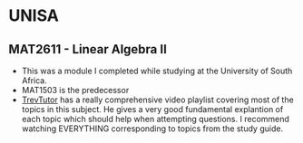 # UNISA

## MAT2611 - Linear Algebra II
- This was a module I completed while studying at the University of South Africa.
- MAT1503 is the predecessor 
- [TrevTutor](https://www.youtube.com/playlist?list=PLDDGPdw7e6AjJacaEe9awozSaOou-NIx_) has a really comprehensive video playlist covering most of the topics in this subject. He gives a very good fundamental explantion of each topic which should help when attempting questions. I recommend watching EVERYTHING corresponding to topics from the study guide.
